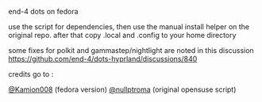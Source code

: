 end-4 dots on fedora

use the script for dependencies, then use the manual install helper on the original repo. after that copy .local and .config to your home directory

some fixes for polkit and gammastep/nightlight are noted in this discussion https://github.com/end-4/dots-hyprland/discussions/840


credits go to :

[@Kamion008](https://github.com/Kamion008) (fedora version)
[@nullptroma](https://github.com/nullptroma) (original opensuse script)
